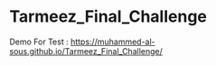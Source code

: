 # Tarmeez_Final_Challenge



Demo For Test : 
https://muhammed-al-sous.github.io/Tarmeez_Final_Challenge/
